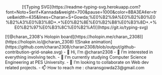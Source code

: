 <p align="center">
[![Typing SVG](https://readme-typing-svg.herokuapp.com?font=Noto+Serif+Kannada&weight=700&pause=1000&color=8BA3EA&center=true&width=435&lines=Charan+S+Gowda;%E0%B2%9A%E0%B2%B0%E0%B2%A3%E0%B3%8D+.+%E0%B2%8E%E0%B2%B8%E0%B3%8D+.+%E0%B2%97%E0%B3%8C%E0%B2%A1)](https://git.io/typing-svg)
</p>
[![@charan_2308's Holopin board](https://holopin.me/charan_2308)](https://holopin.io/@charan_2308)
![Snake animation](https://github.com/charan2308/charan2308/blob/output/github-contribution-grid-snake.svg)
- 👋 Hi, I’m @charan2308
- 👀 I’m interested in everything involving tech.
- 🌱 I’m currently studying Computer Science Engineering at PES University.
- 💞️ I’m looking to collaborate on Web dev related projects.
- 📫 How to reach me : charansgowda23@gmail.com

<!---
charan2308/charan2308 is a ✨ special ✨ repository because its `README.md` (this file) appears on your GitHub profile.
You can click the Preview link to take a look at your changes.
--->
